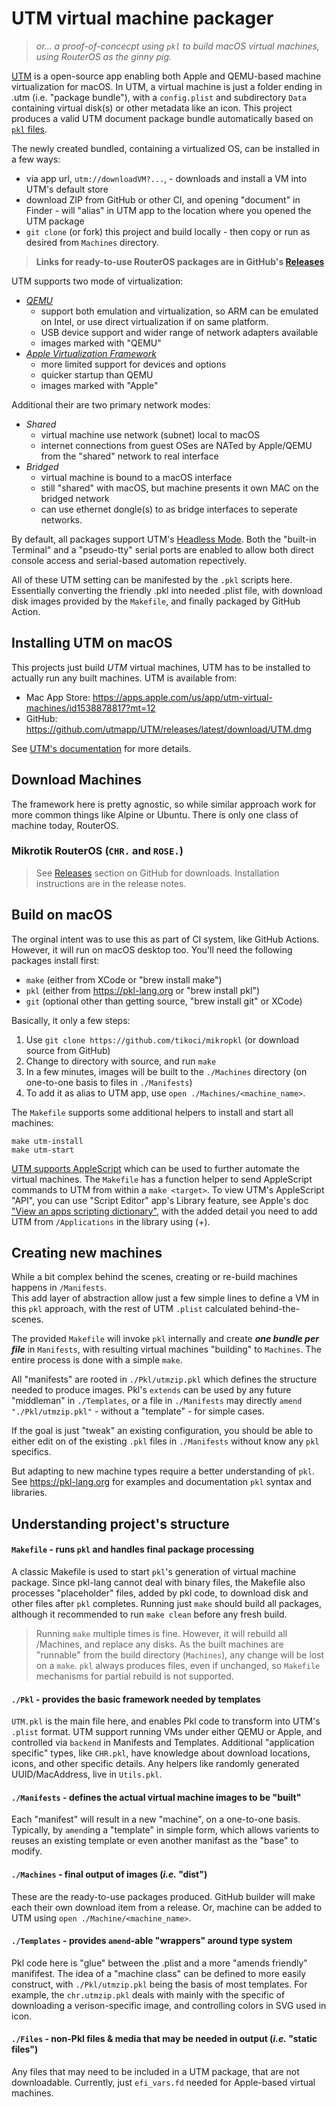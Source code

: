 
# UTM virtual machine packager

> _or... a proof-of-concecpt using `pkl` to build macOS virtual machines, using RouterOS as the ginny pig._

[UTM](https://mac.getutm.app) is a open-source app enabling both Apple and QEMU-based machine virtualization for macOS.  In UTM, a virtual machine is just a folder ending in .utm (i.e. "package bundle"), with
a `config.plist` and subdirectory `Data` containing virtual disk(s) or other metadata like an icon.
This project produces a valid UTM document package bundle automatically based on [`pkl` files](https://pkl-lang.org).

The newly created bundled, containing a virtualized OS, can be installed in a few ways:
  * via app url, `utm://downloadVM?...`, - downloads and install a VM into UTM's default store
  * download ZIP from GitHub or other CI, and opening "document" in Finder -  will "alias" in UTM app to the location where you opened the UTM package
  * `git clone` (or fork) this project and build locally - then copy or run as desired from `Machines` directory. 


> **Links for ready-to-use RouterOS packages are in GitHub's [Releases](https://github.com/tikoci/mikropkl/releases)**

UTM supports two mode of virtualization:
  * [_QEMU_](https://docs.getutm.app/settings-qemu/settings-qemu/)
    - support both emulation and virtualization, so ARM can be emulated on Intel, or use direct virtualization if on same platform.
    - USB device support and wider range of network adapters available
    - images marked with "QEMU"
  * [_Apple Virtualization Framework_](https://docs.getutm.app/settings-apple/settings-apple/)
    - more limited support for devices and options
    - quicker startup than QEMU
    - images marked with "Apple" 

Additional their are two primary network modes:
  * _Shared_
    - virtual machine use network (subnet) local to macOS
    - internet connections from guest OSes are NATed by Apple/QEMU from the "shared" network to real interface 
  * _Bridged_
    - virtual machine is bound to a macOS interface
    - still "shared" with macOS, but machine presents it own MAC on the bridged network
    - can use ethernet dongle(s) to as bridge interfaces to seperate networks.

By default, all packages support UTM's [Headless Mode](https://docs.getutm.app/advanced/headless/).  Both the "built-in Terminal" and a "pseudo-tty" serial ports are enabled to allow both direct console access and serial-based automation repectively.

All of these UTM setting can be manifested by the `.pkl` scripts here. Essentially converting the friendly .pkl into needed .plist file, with download disk images provided by the `Makefile`, and finally packaged by GitHub Action.  

## Installing UTM on macOS

This projects just build _UTM_ virtual machines, UTM has to be installed to actually run any built machines.
UTM is available from:
  * Mac App Store:  https://apps.apple.com/us/app/utm-virtual-machines/id1538878817?mt=12
  * GitHub: https://github.com/utmapp/UTM/releases/latest/download/UTM.dmg

See [UTM's documentation](https://docs.getutm.app) for more details.

## Download Machines

The framework here is pretty agnostic, so while similar approach work for more common things like Alpine or Ubuntu.  There is only one class of machine today, RouterOS.

### Mikrotik RouterOS (`CHR.` and `ROSE.`)
 
> See [Releases](https://github.com/tikoci/mikropkl/releases) section on GitHub for downloads.  Installation instructions are in the release notes.

## Build on macOS 

The orginal intent was to use this as part of CI system, like GitHub Actions.
However, it will run on macOS desktop too.  You'll need the following packages install first:
  * `make` (either from XCode or "brew install make")
  * `pkl` (either from https://pkl-lang.org or "brew install pkl")
  * `git` (optional other than getting source, "brew install git" or XCode)

Basically, it only a few steps:
  1. Use `git clone https://github.com/tikoci/mikropkl` (or download source from GitHub)
  2. Change to directory with source, and run `make`
  3. In a few minutes, images will be built to the `./Machines` directory (on one-to-one basis to files in `./Manifests`)
  4. To add it as alias to UTM app, use `open ./Machines/<machine_name>`.

The `Makefile` supports some additional helpers to install and start all machines:
```
make utm-install
make utm-start
```

[UTM supports AppleScript](https://docs.getutm.app/scripting/scripting/) which can be used to further automate the virtual machines.  The `Makefile` has a function helper to send AppleScript commands to UTM from within a `make <target>`.  To view UTM's AppleScript "API", you can use "Script Editor" app's Library feature, see Apple's doc ["View an apps scripting dictionary"](https://support.apple.com/guide/script-editor/view-an-apps-scripting-dictionary-scpedt1126/2.11/mac/15.0), with the added detail you need to add UTM from `/Applications` in the library using (+).


## Creating new machines

While a bit complex behind the scenes, creating or re-build machines happens in `/Manifests`.  
This add layer of abstraction allow just a few simple lines to define a VM in this `pkl` approach, with the rest of UTM `.plist` calculated behind-the-scenes.

The provided `Makefile` will invoke `pkl` internally and create **_one bundle per file_** in `Manifests`,
with resulting virtual machines "building" to `Machines`.  The entire process is done with a simple `make`. 

All "manifests" are rooted in `./Pkl/utmzip.pkl` which defines the structure needed to produce images.  Pkl's `extends` can be used by any future "middleman" in `./Templates`, or a file in `./Manifests` may directly `amend "./Pkl/utmzip.pkl"` - without a "template" - for simple cases. 

If the goal is just "tweak" an existing configuration, you should be able to either edit on of the existing `.pkl` files in `./Manifests` without know any `pkl` specifics.  

But adapting to new machine types require a better understanding of `pkl`.  See https://pkl-lang.org for examples and documentation `pkl` syntax and libraries.


## Understanding project's structure

#### `Makefile` - runs `pkl` and handles final package processing
A classic Makefile is used to start `pkl`'s generation of virtual machine package.  Since pkl-lang cannot deal with binary files, the Makefile also processes "placeholder" files, added by pkl code, to download disk and other files after `pkl` completes.  Running just `make` should build all packages, although it recommended to run `make clean` before any fresh build.


> Running `make` multiple times is fine. However, it will rebuild all /Machines, and replace any disks.
> As the built machines are "runnable" from the build directory (`Machines`), any change will be lost on a `make`.
> `pkl` always produces files, even if unchanged, so `Makefile` mechanisms for partial rebuild is not
> supported. 


#### `./Pkl` - provides the basic framework needed by templates 
`UTM.pkl` is the main file here, and enables Pkl code to transform into UTM's `.plist` format.
UTM support running VMs under either QEMU or Apple, and controlled via `backend` in Manifests and Templates.
Additional "application specific" types, like `CHR.pkl`, have knowledge about
download locations, icons, and other specific details.
Any helpers like randomly generated UUID/MacAddress, live in `Utils.pkl`.  

#### `./Manifests` - defines the actual virtual machine images to be "built"
Each "manifest" will result in a new "machine", on a one-to-one basis.  Typically, by `amend`ing a "template" in simple form, which allows varients to reuses an existing template or even another manifast as the "base" to modify.

#### `./Machines` - final output of images (_i.e._ "dist")
These are the ready-to-use packages produced.  GitHub builder will make each their own download item from a release.  Or, machine can be added to UTM using `open ./Machine/<machine_name>`.

#### `./Templates` - provides `amend`-able "wrappers" around type system
Pkl code here is "glue" between the .plist and a more "amends friendly" manififest.  The idea of a "machine class" can be defined to more easily construct, with `./Pkl/utmzip.pkl` being the basis of most templates.
For example, the `chr.utmzip.pkl` deals with mainly with the specific of downloading a verison-specific image, and controlling colors in SVG used in icon. 

#### `./Files` - non-Pkl files & media that may be needed in output (_i.e._ "static files")
Any files that may need to be included in a UTM package, that are not downloadable.  Currently, just `efi_vars.fd` needed for Apple-based virtual machines.
